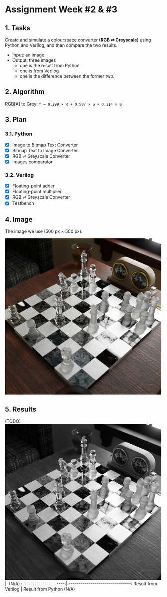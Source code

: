 # Assignment Week #2 & #3

## 1. Tasks

Create and simulate a colourspace converter **(RGB ⇌ Greyscale)** using Python and Verilog, and then compare the two results.

* Input: an image
* Output: three images
  * one is the result from Python
  * one is from Verilog
  * one is the difference between the former two.

## 2. Algorithm

RGB[A] to Grey: ```Y ← 0.299 × R + 0.587 × G + 0.114 × B```

## 3. Plan

### 3.1. Python
- [x] Image to Bitmap Text Converter
- [x] Bitmap Text to Image Converter
- [x] RGB ⇌ Greyscale Converter
- [x] Images comparator

### 3.2. Verilog
- [x] Floating-point adder
- [x] Floating-point multiplier
- [x] RGB ⇌ Greyscale Converter
- [x] Testbench

## 4. Image
The image we use (500 px × 500 px):

![Chess Artwork](src/chess.jpg)

## 5. Results
(TODO)
![Result from Verilog](src/chess_out.jpg) | ![]() (N/A)
:---------------------:|:-------------------------------:
Result from Verilog    | Result from Python (N/A)
